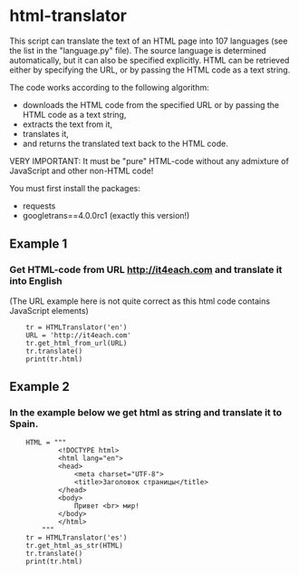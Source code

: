 # html-translator

This script can translate the text of an HTML page into 107 languages (see the list in the "language.py" file).
The source language is determined automatically, but it can also be specified explicitly. 
HTML can be retrieved either by specifying the URL, or by passing the HTML code as a text string.

The code works according to the following algorithm:
* downloads the HTML code from the specified URL or by passing the HTML code as a text string, 
* extracts the text from it, 
* translates it, 
* and returns the translated text back to the HTML code.

VERY IMPORTANT: 
It must be "pure" HTML-code without any admixture of JavaScript and other non-HTML code! 

You must first install the packages:
* requests
* googletrans==4.0.0rc1 (exactly this version!)

## Example 1
### Get HTML-code from URL http://it4each.com and translate it into English
(The URL example here is not quite correct as this html code contains JavaScript elements)
```
    tr = HTMLTranslator('en')
    URL = 'http://it4each.com'
    tr.get_html_from_url(URL)
    tr.translate()
    print(tr.html)
```

## Example 2
### In the example below we get html as string and translate it to Spain.
```
    HTML = """
            <!DOCTYPE html>
            <html lang="en">
            <head>
                <meta charset="UTF-8">
                <title>Заголовок страницы</title>
            </head>
            <body>
                Привет <br> мир!
            </body>
            </html>
        """
    tr = HTMLTranslator('es')
    tr.get_html_as_str(HTML)
    tr.translate()
    print(tr.html)
```
